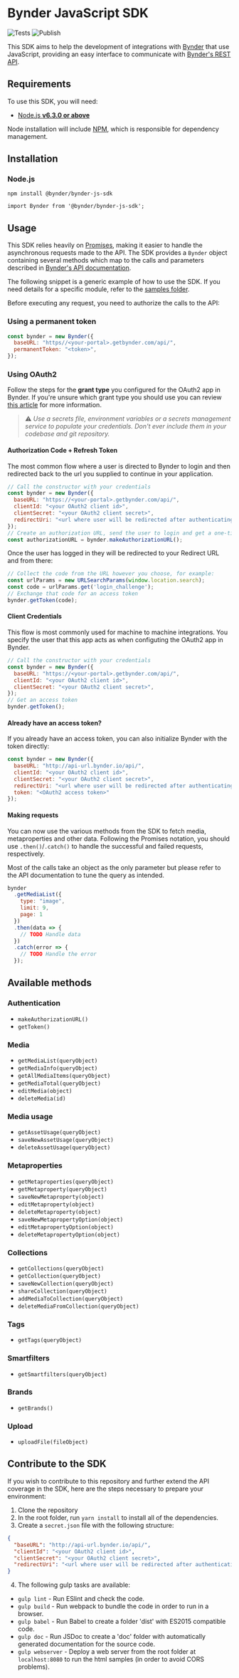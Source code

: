 # Bynder JavaScript SDK

![Tests](https://github.com/Bynder/bynder-js-sdk/workflows/Tests/badge.svg)
![Publish](https://github.com/Bynder/bynder-js-sdk/workflows/Publish/badge.svg)

This SDK aims to help the development of integrations with
[Bynder](https://www.bynder.com/en/) that use JavaScript, providing an easy
interface to communicate with
[Bynder's REST API](https://developer-docs.bynder.com/API/).

## Requirements

To use this SDK, you will need:

- [Node.js **v6.3.0 or above**](https://nodejs.org/)

Node installation will include [NPM](https://www.npmjs.com/), which is
responsible for dependency management.

## Installation

### Node.js

`npm install @bynder/bynder-js-sdk`

`import Bynder from '@bynder/bynder-js-sdk';`

## Usage

This SDK relies heavily on [Promises](https://developers.google.com/web/fundamentals/getting-started/primers/promises),
making it easier to handle the asynchronous requests made to the API. The SDK
provides a `Bynder` object containing several methods which map to the
calls and parameters described in
[Bynder's API documentation](http://docs.bynder.apiary.io/).

The following snippet is a generic example of how to use the SDK. If you need
details for a specific module, refer to the
[samples folder](https://github.com/Bynder/bynder-js-sdk/tree/master/samples).

Before executing any request, you need to authorize the calls to the API:


### Using a permanent token
```js
const bynder = new Bynder({
  baseURL: "https//<your-portal>.getbynder.com/api/",
  permanentToken: "<token>",
});
```

### Using OAuth2

Follow the steps for the **grant type** you configured for the OAuth2 app in Bynder. If you're unsure which grant type you should use you can review [this article](https://support.bynder.com/hc/en-us/articles/360013875180-Create-your-OAuth-Apps#UUID-aa268404-6dbe-05ea-04d8-79fc250d9f98_section-idm232162628742675) for more information.

> :warning:	_Use a secrets file, environment variables or a secrets management service to populate your credentials. Don't ever include them in your codebase and git repository._

#### Authorization Code + Refresh Token

The most common flow where a user is directed to Bynder to login and then redirected back to the url you supplied to continue in your application.

```js
// Call the constructor with your credentials
const bynder = new Bynder({
  baseURL: "https://<your-portal>.getbynder.com/api/",
  clientId: "<your OAuth2 client id>",
  clientSecret: "<your OAuth2 client secret>",
  redirectUri: "<url where user will be redirected after authenticating>"
});
// Create an authorization URL, send the user to login and get a one-time authorization code
const authorizationURL = bynder.makeAuthorizationURL();
```
Once the user has logged in they will be redirected to your Redirect URL and from there:

```js
// Collect the code from the URL however you choose, for example:
const urlParams = new URLSearchParams(window.location.search);
const code = urlParams.get('login_challenge');
// Exchange that code for an access token 
bynder.getToken(code);
```

#### Client Credentials

This flow is most commonly used for machine to machine integrations. You specify the user that this app acts as when configuting the OAuth2 app in Bynder.

```js
// Call the constructor with your credentials
const bynder = new Bynder({
  baseURL: "https://<your-portal>.getbynder.com/api/",
  clientId: "<your OAuth2 client id>",
  clientSecret: "<your OAuth2 client secret>",
});
// Get an access token
bynder.getToken();
```
#### Already have an access token?

If you already have an access token, you can also initialize Bynder with the
token directly:

```js
const bynder = new Bynder({
  baseURL: "http://api-url.bynder.io/api/",
  clientId: "<your OAuth2 client id>",
  clientSecret: "<your OAuth2 client secret>",
  redirectUri: "<url where user will be redirected after authenticating>",
  token: "<OAuth2 access token>"
});
```

#### Making requests

You can now use the various methods from the SDK to fetch media, metaproperties
and other data. Following the Promises notation, you should use
`.then()`/`.catch()` to handle the successful and failed requests,
respectively.

Most of the calls take an object as the only parameter but please refer to the
API documentation to tune the query as intended.

```js
bynder
  .getMediaList({
    type: "image",
    limit: 9,
    page: 1
  })
  .then(data => {
    // TODO Handle data
  })
  .catch(error => {
    // TODO Handle the error
  });
```

## Available methods

### Authentication

- `makeAuthorizationURL()`
- `getToken()`

### Media

- `getMediaList(queryObject)`
- `getMediaInfo(queryObject)`
- `getAllMediaItems(queryObject)`
- `getMediaTotal(queryObject)`
- `editMedia(object)`
- `deleteMedia(id)`

### Media usage

- `getAssetUsage(queryObject)`
- `saveNewAssetUsage(queryObject)`
- `deleteAssetUsage(queryObject)`

### Metaproperties

- `getMetaproperties(queryObject)`
- `getMetaproperty(queryObject)`
- `saveNewMetaproperty(object)`
- `editMetaproperty(object)`
- `deleteMetaproperty(object)`
- `saveNewMetapropertyOption(object)`
- `editMetapropertyOption(object)`
- `deleteMetapropertyOption(object)`

### Collections

- `getCollections(queryObject)`
- `getCollection(queryObject)`
- `saveNewCollection(queryObject)`
- `shareCollection(queryObject)`
- `addMediaToCollection(queryObject)`
- `deleteMediaFromCollection(queryObject)`

### Tags

- `getTags(queryObject)`

### Smartfilters

- `getSmartfilters(queryObject)`

### Brands

- `getBrands()`

### Upload

- `uploadFile(fileObject)`

## Contribute to the SDK

If you wish to contribute to this repository and further extend the API coverage in the SDK, here
are the steps necessary to prepare your environment:

1. Clone the repository
2. In the root folder, run `yarn install` to install all of the dependencies.
3. Create a `secret.json` file with the following structure:

```json
{
  "baseURL": "http://api-url.bynder.io/api/",
  "clientId": "<your OAuth2 client id>",
  "clientSecret": "<your OAuth2 client secret>",
  "redirectUri": "<url where user will be redirected after authenticating>"
}
```

4. The following gulp tasks are available:

- `gulp lint` - Run ESlint and check the code.
- `gulp build` - Run webpack to bundle the code in order to run in a browser.
- `gulp babel` - Run Babel to create a folder 'dist' with ES2015 compatible code.
- `gulp doc` - Run JSDoc to create a 'doc' folder with automatically generated documentation for the source code.
- `gulp webserver` - Deploy a web server from the root folder at
  `localhost:8080` to run the html samples (in order to avoid CORS problems).
